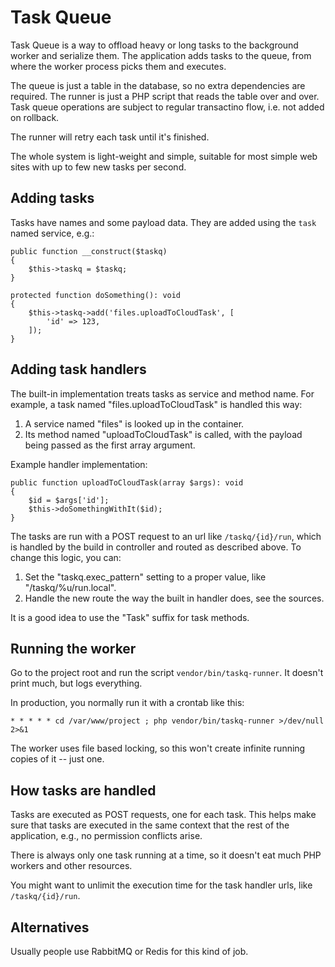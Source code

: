 # Task Queue

Task Queue is a way to offload heavy or long tasks to the background worker and serialize them.  The application adds tasks to the queue, from where the worker process picks them and executes.

The queue is just a table in the database, so no extra dependencies are required.  The runner is just a PHP script that reads the table over and over.  Task queue operations are subject to regular transactino flow, i.e. not added on rollback.

The runner will retry each task until it's finished.

The whole system is light-weight and simple, suitable for most simple web sites with up to few new tasks per second.


## Adding tasks

Tasks have names and some payload data.  They are added using the `task` named service, e.g.:

```
public function __construct($taskq)
{
    $this->taskq = $taskq;
}

protected function doSomething(): void
{
    $this->taskq->add('files.uploadToCloudTask', [
        'id' => 123,
    ]);
}
```


## Adding task handlers

The built-in implementation treats tasks as service and method name.  For example, a task named "files.uploadToCloudTask" is handled this way:

1. A service named "files" is looked up in the container.
2. Its method named "uploadToCloudTask" is called, with the payload being passed as the first array argument.

Example handler implementation:

```
public function uploadToCloudTask(array $args): void
{
    $id = $args['id'];
    $this->doSomethingWithIt($id);
}
```

The tasks are run with a POST request to an url like `/taskq/{id}/run`, which is handled by the build in controller and routed as described above.  To change this logic, you can:

1. Set the "taskq.exec\_pattern" setting to a proper value, like "/taskq/%u/run.local".
2. Handle the new route the way the built in handler does, see the sources.

It is a good idea to use the "Task" suffix for task methods.


## Running the worker

Go to the project root and run the script `vendor/bin/taskq-runner`.  It doesn't print much, but logs everything.

In production, you normally run it with a crontab like this:

```
* * * * * cd /var/www/project ; php vendor/bin/taskq-runner >/dev/null 2>&1
```

The worker uses file based locking, so this won't create infinite running copies of it -- just one.


## How tasks are handled

Tasks are executed as POST requests, one for each task.  This helps make sure that tasks are executed in the same context that the rest of the application, e.g., no permission conflicts arise.

There is always only one task running at a time, so it doesn't eat much PHP workers and other resources.

You might want to unlimit the execution time for the task handler urls, like `/taskq/{id}/run`.


## Alternatives

Usually people use RabbitMQ or Redis for this kind of job.
